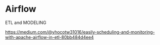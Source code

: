 # Airflow
ETL and MODELING

https://medium.com/@yhocotw31016/easily-scheduling-and-monitoring-with-apache-airflow-in-etl-80bb484d4ee4
